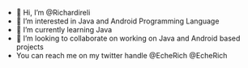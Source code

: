 - 👋 Hi, I’m @Richardireli
- 👀 I’m interested in Java and Android Programming Language
- 🌱 I’m currently learning Java
- 💞️ I’m looking to collaborate on working on Java and Android based projects
- You can reach me on my twitter handle @EcheRich  @EcheRich

<!---
Richardireli/Richardireli is a ✨ special ✨ repository because its `README.md` (this file) appears on your GitHub profile.
You can click the Preview link to take a look at your changes.
--->
